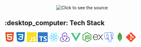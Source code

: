 <div align="center">
  <img src="header.svg" width="800" height="400" alt="Click to see the source">
</div>

<h2 align="left">:desktop_computer: Tech Stack</h2>

<div display="flex" gap="8px">
<img height="32" width="32" src="https://github.com/Ruzeb/Ruzeb/blob/main/icons/html5.svg" />
<img height="32" width="32" src="https://github.com/Ruzeb/Ruzeb/blob/main/icons/css3.svg" />
<img height="32" width="32" src="https://github.com/Ruzeb/Ruzeb/blob/main/icons/javascript.svg" />
<img height="32" width="32" src="https://github.com/Ruzeb/Ruzeb/blob/main/icons/typescript.svg" />
<img height="32" width="32" src="https://github.com/Ruzeb/Ruzeb/blob/main/icons/react.svg" />
<img height="32" width="32" src="https://github.com/Ruzeb/Ruzeb/blob/main/icons/redux.svg" />
<img height="32" width="32" src="https://github.com/Ruzeb/Ruzeb/blob/main/icons/vuedotjs.svg" />
<img height="32" width="32" src="https://github.com/Ruzeb/Ruzeb/blob/main/icons/nodedotjs.svg" />
<img height="32" width="32" src="https://github.com/Ruzeb/Ruzeb/blob/main/icons/express.svg" />
<img height="32" width="32" src="https://github.com/Ruzeb/Ruzeb/blob/main/icons/postgresql.svg" />
<img height="32" width="32" src="https://github.com/Ruzeb/Ruzeb/blob/main/icons/mongodb.svg" />
<img height="32" width="32" src="https://github.com/Ruzeb/Ruzeb/blob/main/icons/git.svg" />
</div>

